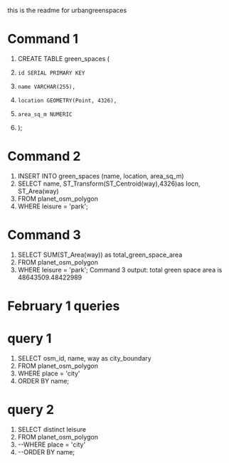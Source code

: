 this is the readme for urbangreenspaces

# Command 1
1. CREATE TABLE green_spaces (
2.     id SERIAL PRIMARY KEY
3.     name VARCHAR(255),
4.     location GEOMETRY(Point, 4326),
5.     area_sq_m NUMERIC
6. );
# Command 2
1. INSERT INTO green_spaces (name, location, area_sq_m)
2. SELECT name, ST_Transform(ST_Centroid(way),4326)as Iocn, ST_Area(way)
3. FROM planet_osm_polygon
4. WHERE leisure = 'park';
# Command 3
1. SELECT SUM(ST_Area(way)) as total_green_space_area
2. FROM planet_osm_polygon
3. WHERE leisure = 'park';
Command 3 output: total green space area is 48643509.48422989

# February 1 queries
# query 1
1. SELECT osm_id, name, way as city_boundary
2. FROM planet_osm_polygon
3. WHERE place = 'city'
4. ORDER BY name;
# query 2
1. SELECT distinct leisure
2. FROM planet_osm_polygon
3. --WHERE place = 'city'
4. --ORDER BY name;


